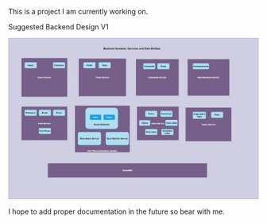 This is a project I am currently working on.

Suggested Backend Design V1

![Backend Architecture](https://github.com/DimuthuWeerathunga/social-network/blob/main/Backend%20Architecture%20V2.jpg?raw=true)

I hope to add proper documentation in the future so bear with me.
